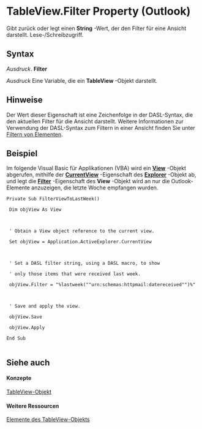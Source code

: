 
# TableView.Filter Property (Outlook)

Gibt zurück oder legt einen  **String** -Wert, der den Filter für eine Ansicht darstellt. Lese-/Schreibzugriff.


## Syntax

 _Ausdruck_. **Filter**

 _Ausdruck_ Eine Variable, die ein **TableView** -Objekt darstellt.


## Hinweise

Der Wert dieser Eigenschaft ist eine Zeichenfolge in der DASL-Syntax, die den aktuellen Filter für die Ansicht darstellt. Weitere Informationen zur Verwendung der DASL-Syntax zum Filtern in einer Ansicht finden Sie unter [Filtern von Elementen](4038e042-1b07-5d18-18b0-c2b58c9c42da.md).


## Beispiel

Im folgende Visual Basic für Applikationen (VBA) wird ein  **[View](41c8d149-9912-1685-4c8b-3c849cc6f1ed.md)** -Objekt abgerufen, mithilfe der **[CurrentView](177e6387-9ccb-cb71-bbe5-332c25485848.md)** -Eigenschaft des **[Explorer](026591e5-049f-503a-4166-34e6dbc225fb.md)** -Objekt ab, und legt die **[Filter](9a4b4b27-d543-df82-3058-e0a6ad2f51a1.md)** -Eigenschaft des **View** -Objekt wird an nur die Outlook-Elemente anzuzeigen, die letzte Woche empfangen wurden.


```
Private Sub FilterViewToLastWeek() 
 
 Dim objView As View 
 
 
 
 ' Obtain a View object reference to the current view. 
 
 Set objView = Application.ActiveExplorer.CurrentView 
 
 
 
 ' Set a DASL filter string, using a DASL macro, to show 
 
 ' only those items that were received last week. 
 
 objView.Filter = "%lastweek(""urn:schemas:httpmail:datereceived"")%" 
 
 
 
 ' Save and apply the view. 
 
 objView.Save 
 
 objView.Apply 
 
End Sub 
 

```


## Siehe auch


#### Konzepte


[TableView-Objekt](026e27f8-1655-060d-e8cc-87eaaf4f1510.md)
#### Weitere Ressourcen


[Elemente des TableView-Objekts](http://msdn.microsoft.com/library/2cc17ec6-12cf-d335-9370-d3922b45510e%28Office.15%29.aspx)